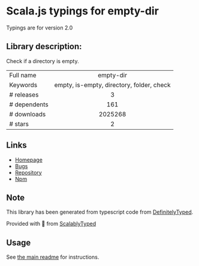 
# Scala.js typings for empty-dir

Typings are for version 2.0

## Library description:
Check if a directory is empty.

|                    |                 |
| ------------------ | :-------------: |
| Full name          | empty-dir |
| Keywords           | empty, is-empty, directory, folder, check |
| # releases         | 3 |
| # dependents       | 161 |
| # downloads        | 2025268 |
| # stars            | 2 |

## Links
- [Homepage](https://github.com/gulpjs/empty-dir#readme)
- [Bugs](https://github.com/gulpjs/empty-dir/issues)
- [Repository](https://github.com/gulpjs/empty-dir)
- [Npm](https://www.npmjs.com/package/empty-dir)
    


## Note
This library has been generated from typescript code from [DefinitelyTyped](https://definitelytyped.org).

Provided with :purple_heart: from [ScalablyTyped](https://github.com/oyvindberg/ScalablyTyped)

## Usage
See [the main readme](../../readme.md) for instructions.


